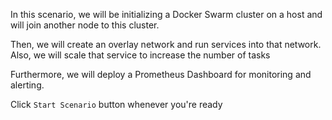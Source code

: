 In this scenario, we will be initializing a Docker Swarm cluster on a host and will join another node to this cluster.

Then, we will create an overlay network and run services into that network. Also, we will scale that service to increase the number of tasks 

Furthermore, we will deploy a Prometheus Dashboard for monitoring and alerting.

Click `Start Scenario` button whenever you're ready
